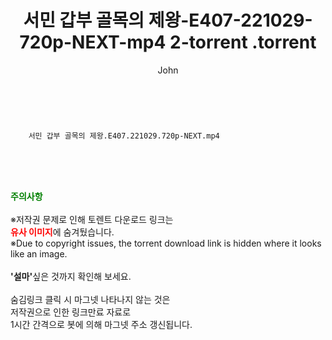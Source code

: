 ﻿---
layout: post
title:  "                   서민 갑부 골목의 제왕-E407-221029-720p-NEXT-mp4 2-torrent                .torrent"
author: John
categories: [ TV ]
tags: [  ]
image:  
description: "                   서민 갑부 골목의 제왕-E407-221029-720p-NEXT-mp4 2-torrent                 torrent 정보 공유"
toc: true
toc_sticky: true
---

<br>

        서민 갑부 골목의 제왕.E407.221029.720p-NEXT.mp4    
    
<br><br><br>
<p data-ke-size="size16"><b><span style="color: green;">주의사항</span></b><br /><br />※저작권 문제로 인해 토렌트 다운로드 링크는<br /><b><span style="color: red;">유사 이미지</span></b>에 숨겨뒀습니다.<br />※Due to copyright issues, the torrent download link is hidden where it looks like an image.<br /><br /><b>'설마'</b>싶은 것까지 확인해 보세요.<br /><br />숨김링크 클릭 시 마그넷 나타나지 않는 것은<br />저작권으로 인한 링크만료 자료로<br />1시간 간격으로 봇에 의해 마그넷 주소 갱신됩니다.</p>
